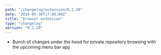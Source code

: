```yaml
---
path: "/changelog/extension/0.2.20"
date: "2018-05-30T17:00:00Z"
title: "browser extension"
type: "changelog"
version: "0.2.20"
---
```


* Bunch of changes under the hood for private repository browsing with the upcoming menu bar app
